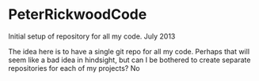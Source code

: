 PeterRickwoodCode
=================


Initial setup of repository for all my code. July 2013

The idea here is to have a single git repo for all my code. Perhaps that will seem
like a bad idea in hindsight, but can I be bothered to create separate repositories
for each of my projects? No



